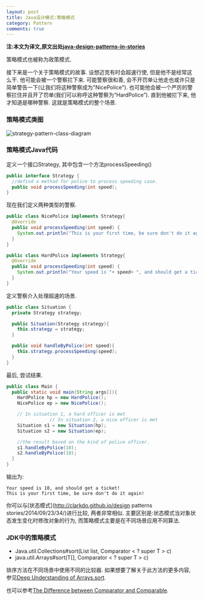 ```yaml
---
layout: post
title: Java设计模式:策略模式
category: Pattern
comments: true
---
```


**注:本文为译文,原文出处[java-design-patterns-in-stories](http://www.programcreek.com/java-design-patterns-in-stories/)**

策略模式也被称为政策模式.

接下来是一个关于策略模式的故事. 设想迈克有时会超速行使, 但是他不是经常这么干. 他可能会被一个警察拦下来. 可能警察很和善, 会不开罚单让他走也或许只是简单警告一下(让我们将这种警察成为"NicePolice"). 也可能他会被一个严厉的警察拦住并且开了罚单(我们可以称呼这种警察为“HardPolice”). 直到他被拦下来, 他才知道是哪种警察. 这就是策略模式的整个场景.



### **策略模式类图**

<img class="alignleft size-full wp-image-7866" alt="strategy-pattern-class-diagram" src="http://www.programcreek.com/wp-content/uploads/2011/01/strategy-pattern-class-diagram.jpg">

### **策略模式Java代码**

定义一个接口Strategy, 其中包含一个方法processSpeeding()

``` java
public interface Strategy {
  //defind a method for police to process speeding case.
  public void processSpeeding(int speed);
}
```

现在我们定义两种类型的警察.

``` java
public class NicePolice implements Strategy{
  @Override
  public void processSpeeding(int speed) {
    System.out.println("This is your first time, be sure don't do it again!");
  }
}

public class HardPolice implements Strategy{
  @Override
  public void processSpeeding(int speed) {
    System.out.println("Your speed is "+ speed+ ", and should get a ticket!");
  }
}
```

定义警察介入处理超速的场景.

``` java
public class Situation {
  private Strategy strategy;

  public Situation(Strategy strategy){
    this.strategy = strategy;
  }

  public void handleByPolice(int speed){
    this.strategy.processSpeeding(speed);
  }
}
```

最后, 尝试结果.

``` java
public class Main {
  public static void main(String args[]){
    HardPolice hp = new HardPolice();
    NicePolice ep = new NicePolice();

    // In situation 1, a hard officer is met
                // In situation 2, a nice officer is met
    Situation s1 = new Situation(hp);
    Situation s2 = new Situation(ep);

    //the result based on the kind of police officer.
    s1.handleByPolice(10);
    s2.handleByPolice(10);
  }
}
```

输出为:

``` text
Your speed is 10, and should get a ticket!
This is your first time, be sure don't do it again!
```

你可以与[状态模式](http://clarkdo.github.io/design patterns stories/2014/09/23/34/)进行比较, 两者非常相似. 主要区别是:状态模式当对象状态发生变化时修改对象的行为, 而策略模式主要是在不同场景应用不同算法.

### **JDK中的策略模式**

- Java.util.Collections#sort(List list, Comparator < ? super T > c)
- java.util.Arrays#sort(T[], Comparator < ? super T > c)

排序方法在不同场景中使用不同的比较器. 如果想要了解关于此方法的更多内容, 参见[Deep Understanding of Arrays.sort](http://www.programcreek.com/2013/11/arrays-sort-comparator/).<br/>

也可以参考[The Difference between Comparator and Comparable](http://www.programcreek.com/2011/12/examples-to-demonstrate-comparable-vs-comparator-in-java/).
